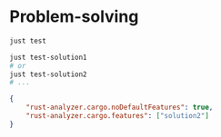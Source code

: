 # Problem-solving

```sh
just test
```

```sh
just test-solution1
# or
just test-solution2
# ...
```

```json
{
	"rust-analyzer.cargo.noDefaultFeatures": true,
	"rust-analyzer.cargo.features": ["solution2"]
}
```
